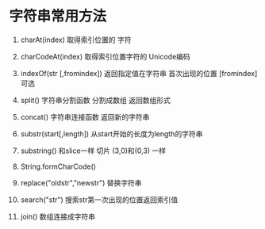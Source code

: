 # 字符串常用方法

1. charAt(index) 取得索引位置的 字符

2. charCodeAt(index) 取得索引位置字符的 Unicode编码

3. indexOf(str [,fromindex]) 返回指定值在字符串 首次出现的位置 [fromindex]可选

4. split() 字符串分割函数 分割成数组 返回数组形式

5. concat() 字符串连接函数 返回新的字符串

6. substr(start[,length]) 从start开始的长度为length的字符串

7. substring() 和slice一样 切片 (3,0)和(0,3) 一样

8. String.formCharCode()

9. replace("oldstr","newstr") 替换字符串

10. search("str") 搜索str第一次出现的位置返回索引值

11. join()  数组连接成字符串
